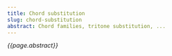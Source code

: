 ```yaml
---
title: Chord substitution
slug: chord-substitution
abstract: Chord families, tritone substitution, ...
---
```


*{{page.abstract}}*
